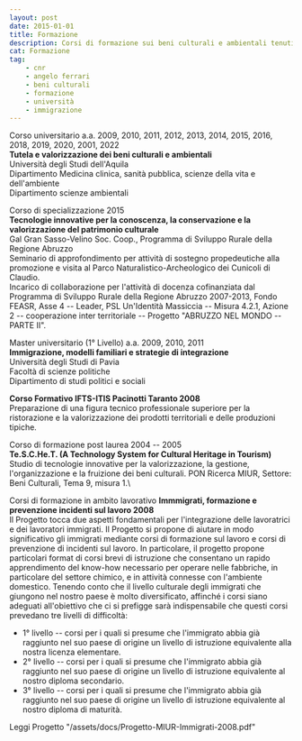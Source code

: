 ```yaml
---
layout: post
date: 2015-01-01
title: Formazione
description: Corsi di formazione sui beni culturali e ambientali tenuti dal 2004 al 2022.
cat: Formazione
tag:
    - cnr
    - angelo ferrari
    - beni culturali
    - formazione
    - università
    - immigrazione
---
```


Corso universitario a.a. 2009, 2010, 2011, 2012, 2013, 2014, 2015, 2016, 2018, 2019, 2020, 2001, 2022\
**Tutela e valorizzazione dei beni culturali e ambientali**\
Università degli Studi dell'Aquila\
Dipartimento Medicina clinica, sanità pubblica, scienze della vita e dell'ambiente\
Dipartimento scienze ambientali

Corso di specializzazione 2015\
**Tecnologie innovative per la conoscenza, la conservazione e la valorizzazione del patrimonio culturale**\
Gal Gran Sasso-Velino Soc. Coop., Programma di Sviluppo Rurale della Regione Abruzzo\
Seminario di approfondimento per attività di sostegno propedeutiche alla promozione e visita al Parco Naturalistico-Archeologico dei Cunicoli di Claudio.\
Incarico di collaborazione per l'attività di docenza cofinanziata dal Programma di Sviluppo Rurale della Regione Abruzzo 2007-2013, Fondo FEASR, Asse 4 -- Leader, PSL Un'Identità Massiccia -- Misura 4.2.1, Azione 2 -- cooperazione inter territoriale -- Progetto "ABRUZZO NEL MONDO -- PARTE II".

Master universitario (1° Livello) a.a. 2009, 2010, 2011\
**Immigrazione, modelli familiari e strategie di integrazione**\
Università degli Studi di Pavia\
Facoltà di scienze politiche\
Dipartimento di studi politici e sociali

**Corso Formativo IFTS-ITIS Pacinotti Taranto 2008**\
Preparazione di una figura tecnico professionale superiore per la ristorazione e la valorizzazione dei prodotti territoriali e delle produzioni tipiche.

Corso di formazione post laurea 2004 -- 2005\
**Te.S.C.He.T. (A Technology System for Cultural Heritage in Tourism)** \
Studio di tecnologie innovative per la valorizzazione, la gestione, l'organizzazione e la fruizione dei beni culturali. PON Ricerca MIUR, Settore: Beni Culturali, Tema 9, misura 1.\

Corsi di formazione in ambito lavorativo
**Immmigrati, formazione e prevenzione incidenti sul lavoro 2008**\
Il Progetto tocca due aspetti fondamentali per l'integrazione delle lavoratrici e dei lavoratori immigrati. Il Progetto si propone di aiutare in modo significativo gli immigrati mediante corsi di formazione sul lavoro e corsi di prevenzione di incidenti sul lavoro. In particolare, il progetto propone  particolari format di corsi brevi di istruzione che consentano un rapido apprendimento del know-how necessario per operare nelle fabbriche, in particolare del settore chimico, e in attività connesse con l'ambiente domestico. Tenendo conto che il livello culturale degli immigrati che giungono nel nostro paese è molto diversificato, affinché i corsi siano adeguati all'obiettivo che ci si prefigge sarà indispensabile che questi corsi prevedano tre livelli di difficoltà:
- 1° livello -- corsi per i quali si presume che l'immigrato abbia già raggiunto nel suo paese di origine un livello
    di istruzione equivalente alla nostra licenza elementare.
- 2° livello -- corsi per i quali si presume che l'immigrato abbia già raggiunto nel suo paese di origine un livello
    di istruzione equivalente al nostro diploma secondario.
- 3° livello -- corsi per i quali si presume che l'immigrato abbia già raggiunto nel suo paese di origine un livello
    di istruzione equivalente al nostro diploma di maturità.

Leggi Progetto "/assets/docs/Progetto-MIUR-Immigrati-2008.pdf"